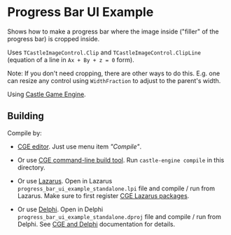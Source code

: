 # Progress Bar UI Example

Shows how to make a progress bar where the image inside ("filler" of the progress bar) is cropped inside.

Uses `TCastleImageControl.Clip` and `TCastleImageControl.ClipLine` (equation of a line in `Ax + By + z = 0` form).

Note: If you don't need cropping, there are other ways to do this. E.g. one can resize any control using `WidthFraction` to adjust to the parent's width.

Using [Castle Game Engine](https://castle-engine.io/).

## Building

Compile by:

- [CGE editor](https://castle-engine.io/manual_editor.php). Just use menu item _"Compile"_.

- Or use [CGE command-line build tool](https://castle-engine.io/build_tool). Run `castle-engine compile` in this directory.

- Or use [Lazarus](https://www.lazarus-ide.org/). Open in Lazarus `progress_bar_ui_example_standalone.lpi` file and compile / run from Lazarus. Make sure to first register [CGE Lazarus packages](https://castle-engine.io/lazarus).

- Or use [Delphi](https://www.embarcadero.com/products/Delphi). Open in Delphi `progress_bar_ui_example_standalone.dproj` file and compile / run from Delphi. See [CGE and Delphi](https://castle-engine.io/delphi) documentation for details.
